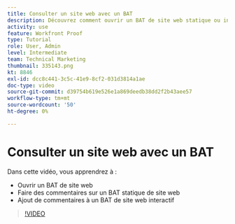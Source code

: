 ```yaml
---
title: Consulter un site web avec un BAT
description: Découvrez comment ouvrir un BAT de site web statique ou interactif dans [!DNL  Workfront] et de faire des commentaires.
activity: use
feature: Workfront Proof
type: Tutorial
role: User, Admin
level: Intermediate
team: Technical Marketing
thumbnail: 335143.png
kt: 8846
exl-id: dcc8c441-3c5c-41e9-8cf2-031d3814a1ae
doc-type: video
source-git-commit: d39754b619e526e1a869deedb38dd2f2b43aee57
workflow-type: tm+mt
source-wordcount: '50'
ht-degree: 0%

---
```


# Consulter un site web avec un BAT

Dans cette vidéo, vous apprendrez à :

* Ouvrir un BAT de site web
* Faire des commentaires sur un BAT statique de site web
* Ajout de commentaires à un BAT de site web interactif

>[!VIDEO](https://video.tv.adobe.com/v/335143/?quality=12)

<!--
## Learn more
* Review an interactive proof
* Review a static proof
-->
